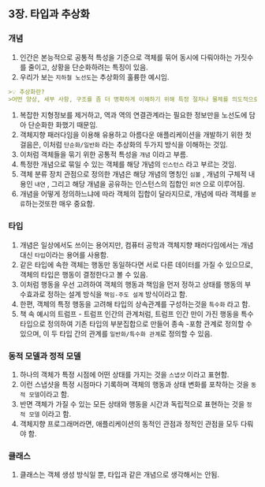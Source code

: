 ## 3장. 타입과 추상화

### 개념

1. 인간은 본능적으로 공통적 특성을 기준으로 객체를 묶어 동시에 다뤄야하는 가짓수를 줄이고, 상황을 단순화하려는 특징이 있음.
2. 우리가 보는 `지하철 노선도`는 추상화의 훌륭한 예시임. 

```markdown 
>💡 추상화란?
>어떤 양상, 세부 사항, 구조를 좀 더 명확하게 이해하기 위해 특정 절차나 물체를 의도적으로 생략하거나 감춤으로써 >복잡도를 극복하는 방법
```

1. 복잡한 지형정보를 제거하고, 역과 역의 연결관계라는 필요한 정보만을 노선도에 담아 단순화한 화했기 때문임. 
2. 객체지향 패러다임을 이용해 유용하고 아름다운 애플리케이션을 개발하기 위한 첫걸음은, 이처럼 `단순화/일반화` 라는 추상화의 두가지 방식을 이해하는 것임.
3. 이처럼 객체들을 묶기 위한 공통적 특성을 `개념` 이라고 부름.
4. 특정한 개념으로 묶일 수 있는 객체를 해당 개념의 `인스턴스` 라고 부르는 것임.
5. 객체 분류 장치 관점으로 정의한 개념은 해당 개념의 명칭인 `심볼` , 개념의 구체적 내용인 `내연` , 그리고 해당 개념을 공유하는 인스턴스의 집합인 `외연` 으로 이루어짐.
6. 개념을 어떻게 정의하느냐에 따라 객체의 집합이 달라지므로, 개념에 따라 객체를 `분류`하는것또한 매우 중요함. 

### 타입

1. 개념은 일상에서도 쓰이는 용어지만, 컴퓨터 공학과 객체지향 패러다임에서는 개념대신 `타입`이라는 용어를 사용함.
2. 같은 타입에 속한 객체는 행동만 동일하다면 서로 다른 데이터를 가질 수 있으므로, 객체의 타입은 행동이 결정한다고 볼 수 있음.
3. 이처럼 행동을 우선 고려하여 객체의 행동과 책임을 먼저 정하고 상태를 행동의 부수효과로 정하는 설계 방식을 `책임-주도 설계` 방식이라고 함.
4. 한편, 객체의 특정 행동을 고려해 타입의 상속관계를 구성하는것을 `특수화` 라고 함.
5.  책 속 예시의 트럼프 - 트럼프 인간의 관계처럼, 트럼프 인간 만이 가진 행동을 특수 타입으로 정의하여 기존 타입의 부분집합으로 만들어 종속 -포함 관계로 정의할 수 있으며, 이 두  타입 간의 관계를 `일반화/특수화 관계`로 정의할 수 있음.

### 동적 모델과 정적 모델

1. 하나의 객체가 특정 시점에 어떤 상태를 가지는 것을 `스냅샷` 이라고 표현함.
2. 이런 스냅샷을 특정 시점마다 기록하며 객체의 행동과 상태 변화를 포착하는 것을 `동적 모델`이라고 함.
3. 반면 객체가 가질 수 있는 모든 상태와 행동을 시간과 독립적으로 표현하는 것을 `정적 모델` 이라고 함.
4. 객체지향 프로그래머라면, 애플리케이션의 동적인 관점과 정적인 관점을 모두 다뤄야 함. 

### 클래스

1. 클래스는 객체 생성 방식일 뿐, 타입과 같은 개념으로 생각해서는 안됨.